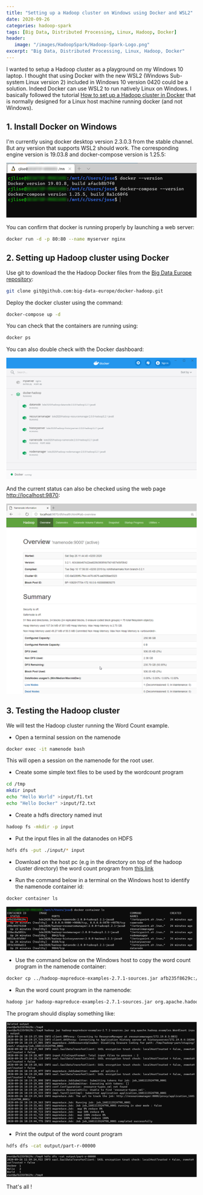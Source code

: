 ```yaml
---
title: "Setting up a Hadoop cluster on Windows using Docker and WSL2"
date: 2020-09-26
categories: hadoop-spark
tags: [Big Data, Distributed Processing, Linux, Hadoop, Docker]
header: 
   image: "/images/HadoopSpark/Hadoop-Spark-Logo.png"
excerpt: "Big Data, Distributed Processing, Linux, Hadoop, Docker"
---
```


  

I wanted to setup a Hadoop cluster as a playground on my Windows 10 laptop. I thought that using Docker with the new WSL2 (Windows Sub-system Linux version 2) included in Windows 10 version 0420 could be a solution. Indeed Docker can use WSL2 to run natively Linux on Windows. I basically followed the tutorial [How to set up a Hadoop cluster in Docker](https://clubhouse.io/developer-how-to/how-to-set-up-a-hadoop-cluster-in-docker/) that is normally designed for a Linux host machine running docker (and not Windows). 




## 1. Install Docker on Windows 
I'm currently using docker desktop version 2.3.0.3 from the stable channel. But any version that supports WSL2 should work.
The corresponding engine version is 19.03.8 and docker-compose version is 1.25.5:

![Docker version](/images/HadoopSpark/SetupHadoop-01-Versions.png "Docker version")

You can confirm that docker is running properly by launching a web server: 

```bash
docker run -d -p 80:80 --name myserver nginx
```


## 2. Setting up Hadoop cluster using Docker
Use git to download the the Hadoop Docker files from the [Big Data Europe repository](https://github.com/big-data-europe/docker-hadoop):

```bash
git clone git@github.com:big-data-europe/docker-hadoop.git
```
Deploy the docker cluster using the command: 

 ```bash
docker-compose up -d
```
You can check that the containers are running using: 

 ```bash
docker ps
```
You can also double check with the Docker dashboard: 

![Docker Dashboard](/images/HadoopSpark/SetupHadoop-02-docker-dashboard.png "Docker Dashboard")


And the current status can also be checked using the web page [http://localhost:9870](http://localhost:9870):

![Hadoop Overview](/images/HadoopSpark/SetupHadoop-03-Overview.png "Hadoop Overview")


## 3. Testing the Hadoop cluster

We will test the Hadoop cluster running the Word Count example. 

* Open a terminal session on the namenode
```bash
docker exec -it namenode bash
```
This will open a session on the namenode for the root user. 

* Create some simple text files to be used by the wordcount program 
```bash
cd /tmp
mkdir input
echo "Hello World" >input/f1.txt
echo "Hello Docker" >input/f2.txt
```

* Create a hdfs directory named inut
```bash
hadoop fs -mkdir -p input
```
* Put the input files in all the datanodes on HDFS
```bash
hdfs dfs -put ./input/* input
```
* Download on the host pc (e.g in the directory on top of the hadoop cluster directory) the word count program from [this link](https://repo1.maven.org/maven2/org/apache/hadoop/hadoop-mapreduce-examples/2.7.1/hadoop-mapreduce-examples-2.7.1-sources.jar)

* Run the command below in a terminal on the Windows host to identify the namenode container id:
```bash
docker container ls
```
![namenode id](/images/HadoopSpark/SetupHadoop-04-NameNodeID.png "namenode id")

* Use the command below on the Windows host to copy the word count program in the namenode container: 

```bash
docker cp ../hadoop-mapreduce-examples-2.7.1-sources.jar afb235f8629c:/tmp
```
* Run the word count program in the namenode: 
```bash
hadoop jar hadoop-mapreduce-examples-2.7.1-sources.jar org.apache.hadoop.examples.WordCount input output
```
The program should display something like: 

![Hadoop Job](/images/HadoopSpark/SetupHadoop-05-Job.png "Hadoop Job")

* Print the output of the word count program 
```bash
hdfs dfs -cat output/part-r-00000
```
![Hadoop Output](/images/HadoopSpark/SetupHadoop-06-output.png "Hadoop Output")

That's all ! 




	